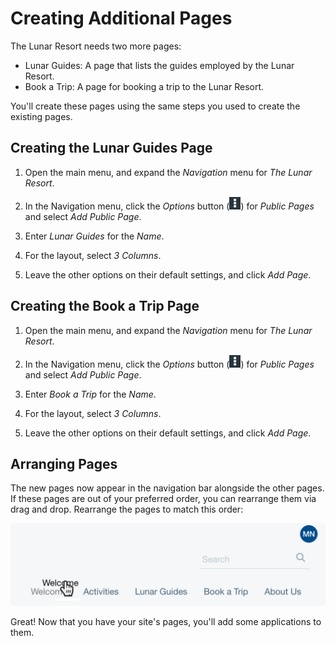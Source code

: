 # Creating Additional Pages

The Lunar Resort needs two more pages: 

-   Lunar Guides: A page that lists the guides employed by the Lunar Resort.
-   Book a Trip: A page for booking a trip to the Lunar Resort.

You'll create these pages using the same steps you used to create the existing 
pages. 
<!-- 
Double-check the page layouts for these pages to make sure they're as intended, 
and not just copied over from the earlier instructions.
-->

## Creating the Lunar Guides Page

1.  Open the main menu, and expand the *Navigation* menu for *The Lunar Resort*. 

2.  In the Navigation menu, click the *Options* button 
    (![Options](../../../images/icon-options.png)) for *Public Pages* and select 
    *Add Public Page*. 


3.  Enter *Lunar Guides* for the *Name*.

4.  For the layout, select *3 Columns*. 

5.  Leave the other options on their default settings, and click *Add Page*. 

## Creating the Book a Trip Page

1.  Open the main menu, and expand the *Navigation* menu for *The Lunar Resort*. 

2.  In the Navigation menu, click the *Options* button 
    (![Options](../../../images/icon-options.png)) for *Public Pages* and select 
    *Add Public Page*. 

3.  Enter *Book a Trip* for the *Name*.

4.  For the layout, select *3 Columns*. 

5.  Leave the other options on their default settings, and click *Add Page*. 

## Arranging Pages

The new pages now appear in the navigation bar alongside the other pages. If 
these pages are out of your preferred order, you can rearrange them via drag and 
drop. Rearrange the pages to match this order: 

![Figure x: Reorder the pages in the navigation bar.](../../../images/001-final-menu.png)

Great! Now that you have your site's pages, you'll add some applications to 
them. 
